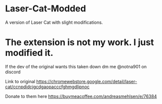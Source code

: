 # Laser-Cat-Modded

A version of Laser Cat with slight modifications. 












# The extension is not my work. I just modified it. 
If the dev of the original wants this taken down dm me @notna901 on discord

Link to original https://chromewebstore.google.com/detail/laser-cat/ccnpdidcjgcdgaopacccfghmgdlipnoc

Donate to them here https://buymeacoffee.com/andreasmehlsen/e/76384
